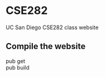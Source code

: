 CSE282
======

UC San Diego CSE282 class website

Compile the website
-------------------

pub get  
pub build  
